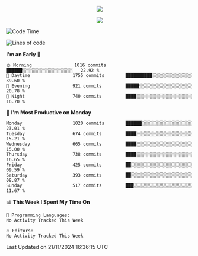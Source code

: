 <p align="center"><img src="https://i.giphy.com/media/v1.Y2lkPTc5MGI3NjExN29laHpzZmlmazR1eDAzd3pnMG9yaHBybXVnNjZibG9rcmVtYWNieSZlcD12MV9pbnRlcm5hbF9naWZfYnlfaWQmY3Q9Zw/7lJKqGgUKDxfO/giphy.gif" /></p>
<p align="center">
<a href="#"><img src="https://readme-typing-svg.demolab.com/?font=&size=27&pause=1000&color=CC2B52&vCenter=true&center=true&repeat=false&width=435&lines=Code in peace"></a>


<!--START_SECTION:waka-->
![Code Time](http://img.shields.io/badge/Code%20Time-0%20secs-blue)

![Lines of code](https://img.shields.io/badge/From%20Hello%20World%20I%27ve%20Written-38.8%20million%20lines%20of%20code-blue)

**I'm an Early 🐤** 

```text
🌞 Morning                1016 commits        ██████░░░░░░░░░░░░░░░░░░░   22.92 % 
🌆 Daytime                1755 commits        ██████████░░░░░░░░░░░░░░░   39.60 % 
🌃 Evening                921 commits         █████░░░░░░░░░░░░░░░░░░░░   20.78 % 
🌙 Night                  740 commits         ████░░░░░░░░░░░░░░░░░░░░░   16.70 % 
```
📅 **I'm Most Productive on Monday** 

```text
Monday                   1020 commits        ██████░░░░░░░░░░░░░░░░░░░   23.01 % 
Tuesday                  674 commits         ████░░░░░░░░░░░░░░░░░░░░░   15.21 % 
Wednesday                665 commits         ████░░░░░░░░░░░░░░░░░░░░░   15.00 % 
Thursday                 738 commits         ████░░░░░░░░░░░░░░░░░░░░░   16.65 % 
Friday                   425 commits         ██░░░░░░░░░░░░░░░░░░░░░░░   09.59 % 
Saturday                 393 commits         ██░░░░░░░░░░░░░░░░░░░░░░░   08.87 % 
Sunday                   517 commits         ███░░░░░░░░░░░░░░░░░░░░░░   11.67 % 
```


📊 **This Week I Spent My Time On** 

```text
💬 Programming Languages: 
No Activity Tracked This Week

🔥 Editors: 
No Activity Tracked This Week
```


 Last Updated on 21/11/2024 16:36:15 UTC
<!--END_SECTION:waka-->
```
